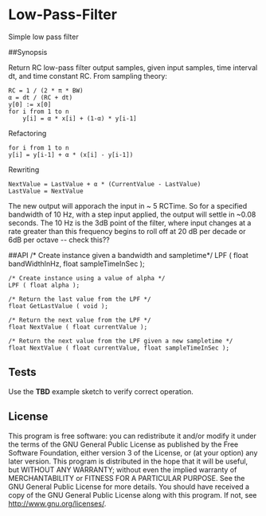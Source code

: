# Low-Pass-Filter
Simple low pass filter

##Synopsis

Return RC low-pass filter output samples, given input samples, time interval dt, and time constant RC. From sampling theory:

	RC = 1 / (2 * π * BW)
	α = dt / (RC + dt)
	y[0] := x[0]
	for i from 1 to n
		y[i] = α * x[i] + (1-α) * y[i-1]

Refactoring

	for i from 1 to n
	y[i] = y[i-1] + α * (x[i] - y[i-1])

Rewriting

	NextValue = LastValue + α * (CurrentValue - LastValue)
	LastValue = NextValue
	
The new output will apporach the input in ~ 5 RCTime. So for a specified bandwidth of 10 Hz, with a step input applied, the output will settle in ~0.08 seconds. The 10 Hz is the 3dB point of the filter, where input changes at a rate greater than this frequency begins to roll off at 20 dB per decade or 6dB per octave -- check this??

##API
	/* Create instance given a bandwidth and sampletime*/
	LPF ( float bandWidthInHz, float sampleTimeInSec );

	/* Create instance using a value of alpha */
	LPF ( float alpha );

	/* Return the last value from the LPF */
	float GetLastValue ( void );
	
	/* Return the next value from the LPF */
	float NextValue ( float currentValue );

	/* Return the next value from the LPF given a new sampletime */
	float NextValue ( float currentValue, float sampleTimeInSec );
  
## Tests

Use the **TBD** example sketch to verify correct operation. 

## License

This program is free software: you can redistribute it and/or modify it under the terms of the GNU General Public License as published by the Free Software Foundation, either version 3 of the License, or (at your option) any later version. This program is distributed in the hope that it will be useful, but WITHOUT ANY WARRANTY; without even the implied warranty of MERCHANTABILITY or FITNESS FOR A PARTICULAR PURPOSE. See the GNU General Public License for more details. You should have received a copy of the GNU General Public License along with this program. If not, see http://www.gnu.org/licenses/.


